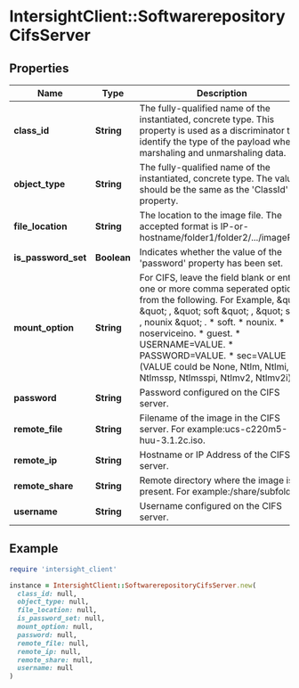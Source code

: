 # IntersightClient::SoftwarerepositoryCifsServer

## Properties

| Name | Type | Description | Notes |
| ---- | ---- | ----------- | ----- |
| **class_id** | **String** | The fully-qualified name of the instantiated, concrete type. This property is used as a discriminator to identify the type of the payload when marshaling and unmarshaling data. | [default to &#39;softwarerepository.CifsServer&#39;] |
| **object_type** | **String** | The fully-qualified name of the instantiated, concrete type. The value should be the same as the &#39;ClassId&#39; property. | [default to &#39;softwarerepository.CifsServer&#39;] |
| **file_location** | **String** | The location to the image file. The accepted format is IP-or-hostname/folder1/folder2/.../imageFile. | [optional] |
| **is_password_set** | **Boolean** | Indicates whether the value of the &#39;password&#39; property has been set. | [optional][readonly][default to false] |
| **mount_option** | **String** | For CIFS, leave the field blank or enter one or more comma seperated options from the following. For Example, \&quot; \&quot; , \&quot; soft \&quot; , \&quot; soft , nounix \&quot; . * soft. * nounix. * noserviceino. * guest. * USERNAME&#x3D;VALUE. * PASSWORD&#x3D;VALUE. * sec&#x3D;VALUE (VALUE could be None, Ntlm, Ntlmi, Ntlmssp, Ntlmsspi, Ntlmv2, Ntlmv2i). | [optional] |
| **password** | **String** | Password configured on the CIFS server. | [optional] |
| **remote_file** | **String** | Filename of the image in the CIFS server. For example:ucs-c220m5-huu-3.1.2c.iso. | [optional][readonly] |
| **remote_ip** | **String** | Hostname or IP Address of the CIFS server. | [optional][readonly] |
| **remote_share** | **String** | Remote directory where the image is present. For example:/share/subfolder. | [optional][readonly] |
| **username** | **String** | Username configured on the CIFS server. | [optional] |

## Example

```ruby
require 'intersight_client'

instance = IntersightClient::SoftwarerepositoryCifsServer.new(
  class_id: null,
  object_type: null,
  file_location: null,
  is_password_set: null,
  mount_option: null,
  password: null,
  remote_file: null,
  remote_ip: null,
  remote_share: null,
  username: null
)
```

